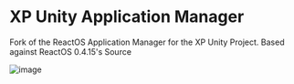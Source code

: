# XP Unity Application Manager
Fork of the ReactOS Application Manager for the XP Unity Project.
Based against ReactOS 0.4.15's Source

![image](https://github.com/legofanlovessayori/xpunity_rapps/assets/94994630/690721b1-31ae-4994-aeed-63892ea25dd2)
